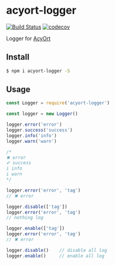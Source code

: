 # acyort-logger

[![Build Status](https://travis-ci.org/acyortjs/acyort-logger.svg?branch=master)](https://travis-ci.org/acyortjs/acyort-logger)
[![codecov](https://codecov.io/gh/acyortjs/acyort-logger/branch/master/graph/badge.svg)](https://codecov.io/gh/acyortjs/acyort-logger)

Logger for [AcyOrt](https://github.com/acyortjs/acyort)

## Install

```bash
$ npm i acyort-logger -S
```

## Usage

```js
const Logger = require('acyort-logger')

const logger = new Logger()

logger.error('error')
logger.success('success')
logger.info('info')
logger.warn('warn')

/*
✖ error
✔ success
i info
i warn
*/

logger.error('error', 'tag')
// ✖ error

logger.disable(['tag'])
logger.error('error', 'tag')
// nothing log

logger.enable(['tag'])
logger.error('error', 'tag')
// ✖ error

logger.disable()    // disable all log
logger.enable()     // enable all log
```
